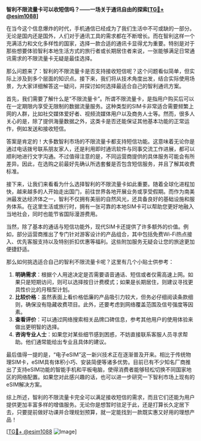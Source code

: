 **智利不限流量卡可以收短信吗？——一场关于通讯自由的探索[[TG💪+ @esim1088](https://t.me/s/esim1088)]**

在当今这个信息爆炸的时代，手机通信已经成为了我们生活中不可或缺的一部分。无论是国内还是国外，人们对于通讯工具的需求都在不断增长。而在智利这样一个充满活力和文化多样性的国家，选择一款合适的通讯卡显得尤为重要。特别是对于那些想要体验智利本地生活方式的旅行者或长期居住者来说，一张能够满足日常通讯需求的不限流量卡无疑是最佳选择。

那么问题来了：智利的不限流量卡是否支持接收短信呢？这个问题看似简单，但实际上涉及到多个层面的知识点。接下来，我们将从技术角度出发，结合实际使用场景，为大家详细解答这一疑问，并探讨如何选择最适合自己的智利通讯方案。

首先，我们需要了解什么是“不限流量卡”。所谓不限流量卡，是指用户购买后可以在一定期限内享受无限制的数据流量服务。这种类型的SIM卡非常适合需要频繁上网的人群，比如社交媒体爱好者、视频流媒体用户以及商务人士等。然而，很多人关心的是，除了提供海量数据之外，这类卡是否还能保证其他基本功能的正常运作，例如发送和接收短信。

答案是肯定的！大多数智利市场的不限流量卡都支持短信功能。这意味着无论你是通过电话拨号联系朋友家人，还是利用即时通讯软件与同事交流工作进展，都可以顺利地进行文字沟通。不过值得注意的是，不同运营商提供的具体服务可能会有所差异。因此，在选购之前最好先确认所选套餐是否包含短信服务，并且了解其收费标准。

接下来，让我们来看看为什么选择智利的不限流量卡如此重要。随着全球化进程加快，越来越多的人开始走出国门，前往世界各地开展业务或享受假期。而作为南美洲最发达经济体之一，智利不仅拥有美丽的自然风光，还具备良好的基础设施和服务体系。在这里生活或旅行时，拥有一张可靠的本地SIM卡可以帮助您更好地融入当地社会，同时也能节省国际漫游费用。

当然，除了基本的通话与短信功能外，现代SIM卡还提供了许多额外的价值。例如，部分运营商推出了专门针对游客设计的产品组合，其中包括免费Wi-Fi热点接入、优先客服支持以及特别折扣优惠等福利。这些附加服务无疑会让您的旅途更加便捷舒适。

那么如何挑选适合自己的智利不限流量卡呢？这里有几个小贴士供参考：

1. **明确需求**：根据个人用途决定是否需要语音通话、短信或者仅需高速上网。如果只是短期访问，则可以选择按日计费模式；如果是长期居住，则建议寻找更具性价比的月租型计划。
2. **比较价格**：虽然表面上看价格低廉的产品吸引力较大，但务必仔细阅读条款细则，确保没有隐藏收费项目。此外，还要考虑到网络覆盖范围及信号强度等因素。
3. **查看评价**：可以通过网络搜索相关品牌口碑信息，参考其他用户的使用体验来做出更明智的选择。
4. **咨询专业人士**：如果您对某些细节感到困惑，不妨直接联系客服人员寻求帮助。他们通常能给出专业且具体的建议。

最后值得一提的是，“电子eSIM”这一新兴技术正在逐渐普及开来。相比于传统物理SIM卡，eSIM具有体积小巧、安装简便等诸多优势。目前已有不少知名厂商推出了支持eSIM功能的智能手机和平板电脑，使得消费者能够轻松切换不同国家地区的网络配置。如果您对此感兴趣的话，也可以进一步研究一下智利市场上现有的eSIM解决方案。

综上所述，智利的不限流量卡完全可以满足接收短信的需求，而且它们还能为用户提供更加丰富多样的增值服务。无论你是想暂时驻足于此，还是打算长久定居下去，只要提前做好功课并合理规划预算，就一定能找到一款既实惠又好用的理想产品！

[[TG💪+ @esim1088](https://t.me/s/esim1088) ![Image](https://i.postimg.cc/4NQfJmqS/Snipaste-2025-05-13-00-14-12.png)]